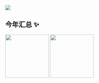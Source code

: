 ![](https://komarev.com/ghpvc/?username=MaxSihong)

## 今年汇总 ✨

<img align="center" height="137px" src="https://github-readme-stats.vercel.app/api?username=MaxSihong&hide_title=true&hide_border=true&show_icons=true&include_all_commits=true&line_height=21&bg_color=0,EC6C6C,FFD479,FFFC79,73FA79&theme=graywhite&locale=cn" />
<img align="center" height="137px" src="https://github-readme-stats.vercel.app/api/top-langs/?username=MaxSihong&hide_title=true&hide_border=true&layout=compact&bg_color=0,73FA79,73FDFF,D783FF&theme=graywhite&locale=cn" />
